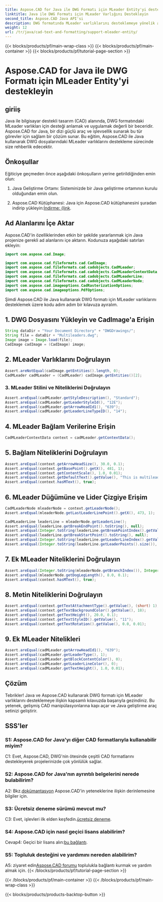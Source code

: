 ```yaml
---
title: Aspose.CAD for Java ile DWG Formatı için MLeader Entity'yi destekleyin
linktitle: Java ile DWG Formatı için MLeader Varlığını Destekleyin
second_title: Aspose.CAD Java API'si
description: DWG formatında MLeader varlıklarını desteklemeye yönelik adım adım eğitimimizle Aspose.CAD for Java'nın gücünün kilidini açın.
weight: 12
url: /tr/java/cad-text-and-formatting/support-mleader-entity/
---
```


{{< blocks/products/pf/main-wrap-class >}}
{{< blocks/products/pf/main-container >}}
{{< blocks/products/pf/tutorial-page-section >}}

# Aspose.CAD for Java ile DWG Formatı için MLeader Entity'yi destekleyin

## giriiş

Java ile bilgisayar destekli tasarım (CAD) alanında, DWG formatındaki MLeader varlıkları için desteği anlamak ve uygulamak değerli bir beceridir. Aspose.CAD for Java, bir dizi güçlü araç ve işlevsellik sunarak bu tür görevler için sağlam bir çözüm sunar. Bu eğitim, Aspose.CAD ile Java kullanarak DWG dosyalarındaki MLeader varlıklarını destekleme sürecinde size rehberlik edecektir.

## Önkoşullar

Eğiticiye geçmeden önce aşağıdaki önkoşulların yerine getirildiğinden emin olun:

1. Java Geliştirme Ortamı: Sisteminizde bir Java geliştirme ortamının kurulu olduğundan emin olun.

2.  Aspose.CAD Kütüphanesi: Java için Aspose.CAD kütüphanesini şuradan indirip yükleyin:[İndirme: {link](https://releases.aspose.com/cad/java/).

## Ad Alanlarını İçe Aktar

Aspose.CAD'in özelliklerinden etkin bir şekilde yararlanmak için Java projenize gerekli ad alanlarını içe aktarın. Kodunuza aşağıdaki satırları ekleyin:

```java
import com.aspose.cad.Image;

import com.aspose.cad.fileformats.cad.CadImage;
import com.aspose.cad.fileformats.cad.cadobjects.CadMLeader;
import com.aspose.cad.fileformats.cad.cadobjects.CadMLeaderContextData;
import com.aspose.cad.fileformats.cad.cadobjects.CadMLeaderLine;
import com.aspose.cad.fileformats.cad.cadobjects.CadMLeaderNode;
import com.aspose.cad.imageoptions.CadRasterizationOptions;
import com.aspose.cad.imageoptions.PdfOptions;

```

Şimdi Aspose.CAD ile Java kullanarak DWG formatı için MLeader varlıklarını desteklemek üzere kodu adım adım bir kılavuza ayıralım.

## 1. DWG Dosyasını Yükleyin ve CadImage'a Erişin

```java
String dataDir = "Your Document Directory" + "DWGDrawings/";
String file = dataDir + "Multileaders.dwg";
Image image = Image.load(file);
CadImage cadImage = (CadImage) image;
```

## 2. MLeader Varlıklarını Doğrulayın

```java
Assert.areNotEqual(cadImage.getEntities().length, 0);
CadMLeader cadMLeader = (CadMLeader) cadImage.getEntities()[2];
```

### 3. MLeader Stilini ve Niteliklerini Doğrulayın

```java
Assert.areEqual(cadMLeader.getStyleDescription(), "Standard");
Assert.areEqual(cadMLeader.getLeaderStyleId(), "12E");
Assert.areEqual(cadMLeader.getArrowHeadId1(), "639");
Assert.areEqual(cadMLeader.getLeaderLineTypeID(), "14");
```

## 4. MLeader Bağlam Verilerine Erişin

```java
CadMLeaderContextData context = cadMLeader.getContextData();
```

## 5. Bağlam Niteliklerini Doğrulayın

```java
Assert.areEqual(context.getArrowHeadSize(), 30.0, 0.1);
Assert.areEqual(context.getBasePoint().getX(), 481, 1);
Assert.areEqual(context.getContentScale(), 1.0, 0.01);
Assert.areEqual(context.getDefaultText().getValue(), "This is multileader with huge text\\P{\\H1.5x;6666666666666666666666666666\\P}bbbbbbbbbbbbbbbbbbbbbbbbbbbbbbbbbbb");
Assert.areEqual(context.hasMText(), true);
```

## 6. MLeader Düğümüne ve Lider Çizgiye Erişim

```java
CadMLeaderNode mleaderNode = context.getLeaderNode();
Assert.areEqual(mleaderNode.getLastLeaderLinePoint().getX(), 473, 1);

CadMLeaderLine leaderLine = mleaderNode.getLeaderLine();
Assert.areEqual(leaderLine.getBreakEndPoint().toString(), null);
Assert.areEqual(Integer.toString(leaderLine.getBreakPointIndex().getValue()), Integer.toString(0));
Assert.areEqual(leaderLine.getBreakStartPoint().toString(), null);
Assert.areEqual(Integer.toString(leaderLine.getLeaderLineIndex().getValue()), Integer.toString(0));
Assert.areEqual(Integer.toString(leaderLine.getLeaderPoints().size()), Integer.toString(4));
```

## 7. Ek MLeader Niteliklerini Doğrulayın

```java
Assert.areEqual(Integer.toString(mleaderNode.getBranchIndex()), Integer.toString(0));
Assert.areEqual(mleaderNode.getDogLegLength(), 8.0, 0.1);
Assert.areEqual(context.hasMText(), true);
```

## 8. Metin Niteliklerini Doğrulayın

```java
Assert.areEqual(context.getTextAttachmentType().getValue(), (short) 1);
Assert.areEqual(context.getTextBackgroundColor().getValue(), 18);
Assert.areEqual(context.getTextHeight(), 20.0, 0.1);
Assert.areEqual(context.getTextStyleID().getValue(), "11");
Assert.areEqual(context.getTextRotation().getValue(), 0.0, 0.01);
```

## 9. Ek MLeader Nitelikleri

```java
Assert.areEqual(cadMLeader.getArrowHeadId1(), "639");
Assert.areEqual(cadMLeader.getLeaderType(), 1);
Assert.areEqual(cadMLeader.getBlockContentColor(), 0);
Assert.areEqual(cadMLeader.getLeaderLineColor(), 0);
Assert.areEqual(cadMLeader.getTextHeight(), 1.0, 0.01);
```

## Çözüm

Tebrikler! Java ve Aspose.CAD kullanarak DWG formatı için MLeader varlıklarını desteklemeye ilişkin kapsamlı kılavuzda başarıyla gezindiniz. Bu yetenek, gelişmiş CAD manipülasyonlarına kapı açar ve Java geliştirme araç setinizi geliştirir.

## SSS'ler

### S1: Aspose.CAD for Java'yı diğer CAD formatlarıyla kullanabilir miyim?

C1: Evet, Aspose.CAD, DWG'nin ötesinde çeşitli CAD formatlarını destekleyerek projelerinizde çok yönlülük sağlar.

### S2: Aspose.CAD for Java'nın ayrıntılı belgelerini nerede bulabilirim?

 A2: Bkz.[dokümantasyon](https://reference.aspose.com/cad/java/) Aspose.CAD'in yeteneklerine ilişkin derinlemesine bilgiler için.

### S3: Ücretsiz deneme sürümü mevcut mu?

 C3: Evet, işlevleri ilk elden keşfedin.[ücretsiz deneme](https://releases.aspose.com/).

### S4: Aspose.CAD için nasıl geçici lisans alabilirim?

Cevap4: Geçici bir lisans alın:[bu bağlantı](https://purchase.aspose.com/temporary-license/).

### S5: Topluluk desteğini ve yardımını nereden alabilirim?

A5: ziyaret edin[Aspose.CAD forumu](https://forum.aspose.com/c/cad/19) toplulukla bağlantı kurmak ve yardım almak için.
{{< /blocks/products/pf/tutorial-page-section >}}

{{< /blocks/products/pf/main-container >}}
{{< /blocks/products/pf/main-wrap-class >}}

{{< blocks/products/products-backtop-button >}}
